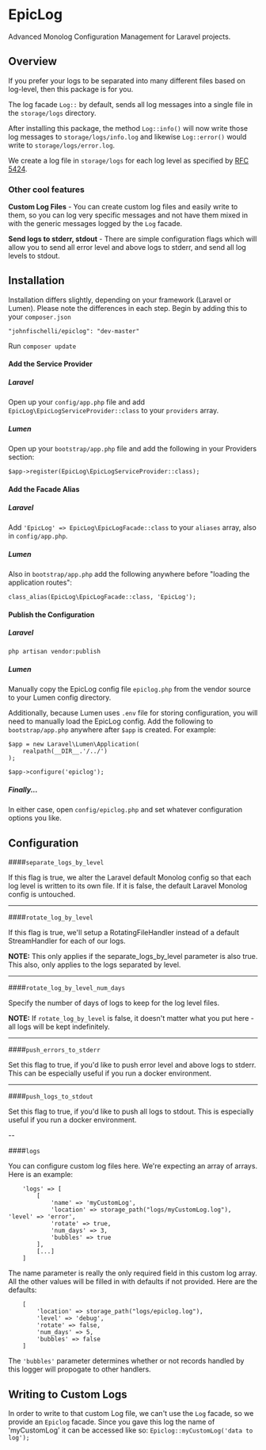 # EpicLog

Advanced Monolog Configuration Management for Laravel projects.

## Overview
If you prefer your logs to be separated into many different files based on log-level, then this package is for you.

The log facade `Log::` by default, sends all log messages into a single file in the `storage/logs` directory.

After installing this package, the method `Log::info()` will now write those log messages to `storage/logs/info.log` and likewise `Log::error()` would write to `storage/logs/error.log`.

We create a log file in `storage/logs` for each log level as specified by [RFC 5424](http://tools.ietf.org/html/rfc5424).

### Other cool features

**Custom Log Files** - 
You can create custom log files and easily write to them, so you can log very specific messages and not have them mixed in with the generic messages logged by the `Log` facade. 

**Send logs to stderr, stdout** -
There are simple configuration flags which will allow you to send all error level and above logs to stderr, and send all log levels to stdout.

## Installation

Installation differs slightly, depending on your framework (Laravel or Lumen). Please note the differences in each step.
Begin by adding this to your `composer.json`

```
"johnfischelli/epiclog": "dev-master"
```
Run `composer update`

#### Add the Service Provider

##### Laravel

Open up your `config/app.php` file and add `EpicLog\EpicLogServiceProvider::class` to your `providers` array.

##### Lumen

Open up your `bootstrap/app.php` file and add the following in your Providers section:
``` 
$app->register(EpicLog\EpicLogServiceProvider::class);
```


#### Add the Facade Alias

##### Laravel

Add `'EpicLog' => EpicLog\EpicLogFacade::class` to your `aliases` array, also in `config/app.php`.

##### Lumen

Also in `bootstrap/app.php` add the following anywhere before "loading the application routes":
```
class_alias(EpicLog\EpicLogFacade::class, 'EpicLog');
```

#### Publish the Configuration

##### Laravel
`php artisan vendor:publish`

##### Lumen
Manually copy the EpicLog config file `epiclog.php` from the vendor source to your Lumen config directory.

Additionally, because Lumen uses `.env` file for storing configuration, you will need to manually load the EpicLog config.
Add the following to `bootstrap/app.php` anywhere after `$app` is created.  For example:
```
$app = new Laravel\Lumen\Application(
    realpath(__DIR__.'/../')
);

$app->configure('epiclog');

```

##### Finally...
In either case, open `config/epiclog.php` and set whatever configuration options you like.

## Configuration

####`separate_logs_by_level`

If this flag is true, we alter the Laravel default Monolog config so that each log level is written to its own file. If it is false, the default Laravel Monolog config is untouched.

---

####`rotate_log_by_level`

If this flag is true, we'll setup a RotatingFileHandler instead of a default StreamHandler for each of our logs.

**NOTE:** This only applies if the separate_logs_by_level parameter is also true. This also, only applies to the logs separated by level.

___

####`rotate_log_by_level_num_days`

Specify the number of days of logs to keep for the log level files.

**NOTE:** If `rotate_log_by_level` is false, it doesn't matter what you put here - all logs will be kept indefinitely.

---

####`push_errors_to_stderr`

Set this flag to true, if you'd like to push error level and above logs
to stderr. This can be especially useful if you run a docker environment.

---

####`push_logs_to_stdout`

Set this flag to true, if you'd like to push all logs to stdout. This is especially useful if you run a docker environment.

--

####`logs`

You can configure custom log files here. We're expecting an array of arrays. Here is an example:

```
	'logs' => [
		[
			'name' => 'myCustomLog',
			'location' => storage_path("logs/myCustomLog.log"),			'level' => 'error',
			'rotate' => true,
			'num_days' => 3,
			'bubbles' => true
		],
		[...]
	]
```

The name parameter is really the only required field in this custom log array. All the other values will be filled in with defaults if not provided. Here are the defaults:

```
	[
		'location' => storage_path("logs/epiclog.log"),
		'level' => 'debug',
     	'rotate' => false, 
		'num_days' => 5,
		'bubbles' => false
	]
```

The `'bubbles'` parameter determines whether or not records handled by this logger will propogate to other handlers.


## Writing to Custom Logs

In order to write to that custom Log file, we can't use the `Log` facade, so we provide an `Epiclog` facade. Since you gave this log the name of 'myCustomLog' it can be accessed like so: `Epiclog::myCustomLog('data to log');`
